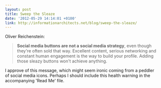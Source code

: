 ```yaml
---
layout: post
title: Sweep the Sleaze
date: '2012-05-29 14:14:01 +0100'
link: http://informationarchitects.net/blog/sweep-the-sleaze/
---
```

Oliver Reichenstein:

> **Social media buttons are not a social media strategy**, even though they're often sold that way. Excellent content, serious networking and constant human engagement is the way to build your profile. Adding those sleazy buttons won't achieve anything.

I approve of this message, which might seem ironic coming from a peddler of social media icons. Perhaps I should include this health warning in the accompanying 'Read Me' file.
